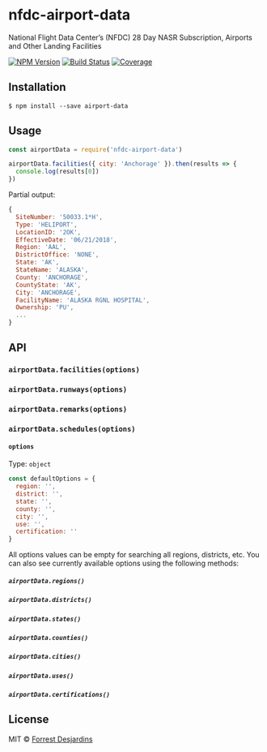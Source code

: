 # nfdc-airport-data

National Flight Data Center’s (NFDC) 28 Day NASR Subscription, Airports and Other Landing Facilities

[![NPM Version][npm-image]][npm-url]
[![Build Status][travis-image]][travis-url]
[![Coverage][coveralls-image]][coveralls-url]

## Installation

```console
$ npm install --save airport-data
```

## Usage

```js
const airportData = require('nfdc-airport-data')

airportData.facilities({ city: 'Anchorage' }).then(results => {
  console.log(results[0])
})
```

Partial output:

```js
{
  SiteNumber: '50033.1*H',
  Type: 'HELIPORT',
  LocationID: '2OK',
  EffectiveDate: '06/21/2018',
  Region: 'AAL',
  DistrictOffice: 'NONE',
  State: 'AK',
  StateName: 'ALASKA',
  County: 'ANCHORAGE',
  CountyState: 'AK',
  City: 'ANCHORAGE',
  FacilityName: 'ALASKA RGNL HOSPITAL',
  Ownership: 'PU',
  ...
}
```

## API

### `airportData.facilities(options)`

### `airportData.runways(options)`

### `airportData.remarks(options)`

### `airportData.schedules(options)`

#### `options`

Type: `object`

```js
const defaultOptions = {
  region: '',
  district: '',
  state: '',
  county: '',
  city: '',
  use: '',
  certification: ''
}
```

All options values can be empty for searching all regions, districts, etc. You can also see currently available options using the following methods:

##### `airportData.regions()`
##### `airportData.districts()`
##### `airportData.states()`
##### `airportData.counties()`
##### `airportData.cities()`
##### `airportData.uses()`
##### `airportData.certifications()`

## License

MIT © [Forrest Desjardins](https://github.com/fdesjardins)

[travis-url]: https://travis-ci.org/ResourceDataInc/nfdc-airport-data
[travis-image]: https://img.shields.io/travis/ResourceDataInc/nfdc-airport-data.svg?style=flat
[npm-url]: https://www.npmjs.com/package/nfdc-airport-data
[npm-image]: https://img.shields.io/npm/v/nfdc-airport-data.svg?style=flat
[coveralls-url]: https://coveralls.io/r/ResourceDataInc/nfdc-airport-data
[coveralls-image]: https://img.shields.io/coveralls/ResourceDataInc/nfdc-airport-data.svg?style=flat
